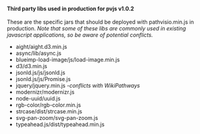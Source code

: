 #### Third party libs used in production for pvjs v1.0.2
These are the specific jars that should be deployed with pathvisio.min.js in production. *Note that some of these libs are commonly used in existing javascript applications, so be aware of potential conflicts.*

* aight/aight.d3.min.js
* async/lib/async.js
* blueimp-load-image/js/load-image.min.js
* d3/d3.min.js
* jsonld.js/js/jsonld.js
* jsonld.js/js/Promise.js
* jquery/jquery.min.js  *-conflicts with WikiPathways*
* modernizr/modernizr.js
* node-uuid/uuid.js
* rgb-color/rgb-color.min.js
* strcase/dist/strcase.min.js
* svg-pan-zoom/svg-pan-zoom.js
* typeahead.js/dist/typeahead.min.js

